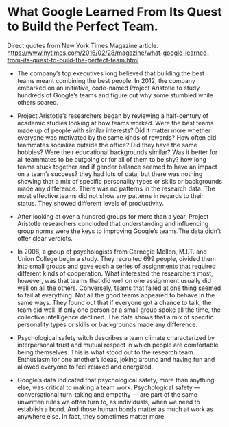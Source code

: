 # What Google Learned From Its Quest to Build the Perfect Team.
Direct quotes from New York Times Magazine article. https://www.nytimes.com/2016/02/28/magazine/what-google-learned-from-its-quest-to-build-the-perfect-team.html

- The company’s top executives long believed that building the best teams meant combining the best people. In 2012, the company embarked on an initiative, code-named Project Aristotle.to study hundreds of Google’s teams and figure out why some stumbled while others soared.

- Project Aristotle’s researchers began by reviewing a half-century of academic studies looking at how teams worked. Were the best teams made up of people with similar interests? Did it matter more whether everyone was motivated by the same kinds of rewards? How often did teammates socialize outside the office? Did they have the same hobbies? Were their educational backgrounds similar? Was it better for all teammates to be outgoing or for all of them to be shy? how long teams stuck together and if gender balance seemed to have an impact on a team’s success? they had lots of data, but there was nothing showing that a mix of specific personality types or skills or backgrounds made any difference. There was no patterns in the research data. The most effective teams did not show any patterns in regards to their status. They showed different levels of productivity.

- After looking at over a hundred groups for more than a year, Project Aristotle researchers concluded that understanding and influencing group norms were the keys to improving Google’s teams.The data didn’t offer clear verdicts.

- In 2008, a group of psychologists from Carnegie Mellon, M.I.T. and Union College begin a study. They recruited 699 people, divided them into small groups and gave each a series of assignments that required different kinds of cooperation. What interested the researchers most, however, was that teams that did well on one assignment usually did well on all the others. Conversely, teams that failed at one thing seemed to fail at everything. Not all the good teams appeared to behave in the same ways. They found out that if everyone got a chance to talk, the team did well. If only one person or a small group spoke all the time, the collective intelligence declined. The data shows that a mix of specific personality types or skills or backgrounds made any difference.

- Psychological safety witch describes a team climate characterized by interpersonal trust and mutual respect in which people are comfortable being themselves.
This is what stood out to the research team. Enthusiasm for one another’s ideas, joking around and having fun and allowed everyone to feel relaxed and energized.

- Google’s data indicated that psychological safety, more than anything else, was critical to making a team work. Psychological safety — conversational turn-taking and empathy — are part of the same unwritten rules we often turn to, as individuals, when we need to establish a bond. And those human bonds matter as much at work as anywhere else. In fact, they sometimes matter more.